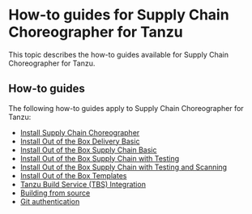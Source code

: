 # How-to guides for Supply Chain Choreographer for Tanzu

This topic describes the how-to guides available for Supply Chain Choreographer for Tanzu.

## <a id='how-to'></a> How-to guides

The following how-to guides apply to Supply Chain Choreographer for Tanzu:

- [Install Supply Chain Choreographer](install-scc.hbs.md)
- [Install Out of the Box Delivery Basic](install-ootb-delivery-basic.hbs.md)
- [Install Out of the Box Supply Chain Basic](install-ootb-sc-basic.hbs.md)
- [Install Out of the Box Supply Chain with Testing](install-ootb-sc-wtest.hbs.md)
- [Install Out of the Box Supply Chain with Testing and Scanning](ootb-supply-chain-testing-scanning.hbs.md)
- [Install Out of the Box Templates](ootb-templates.hbs.md)
- [Tanzu Build Service (TBS) Integration](tbs.hbs.md)
- [Building from source](building-from-source.hbs.md)
- [Git authentication](git-auth.hbs.md)
